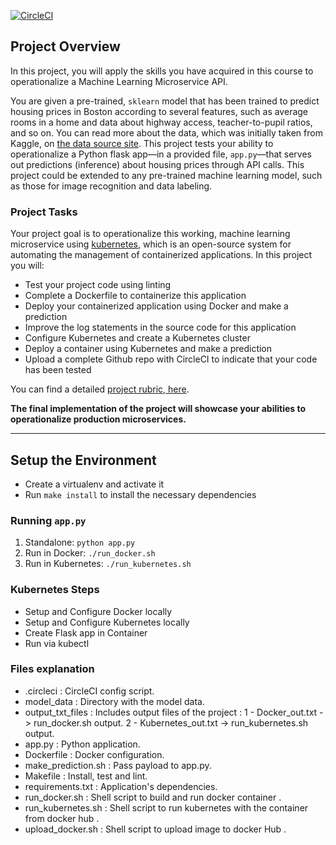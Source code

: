 [![CircleCI](https://circleci.com/gh/abobakr9/project-ml-microservice-kubernetes/tree/master.svg?style=svg)](https://circleci.com/gh/abobakr9/project-ml-microservice-kubernetes/tree/master)

## Project Overview

In this project, you will apply the skills you have acquired in this course to operationalize a Machine Learning Microservice API. 

You are given a pre-trained, `sklearn` model that has been trained to predict housing prices in Boston according to several features, such as average rooms in a home and data about highway access, teacher-to-pupil ratios, and so on. You can read more about the data, which was initially taken from Kaggle, on [the data source site](https://www.kaggle.com/c/boston-housing). This project tests your ability to operationalize a Python flask app—in a provided file, `app.py`—that serves out predictions (inference) about housing prices through API calls. This project could be extended to any pre-trained machine learning model, such as those for image recognition and data labeling.

### Project Tasks

Your project goal is to operationalize this working, machine learning microservice using [kubernetes](https://kubernetes.io/), which is an open-source system for automating the management of containerized applications. In this project you will:
* Test your project code using linting
* Complete a Dockerfile to containerize this application
* Deploy your containerized application using Docker and make a prediction
* Improve the log statements in the source code for this application
* Configure Kubernetes and create a Kubernetes cluster
* Deploy a container using Kubernetes and make a prediction
* Upload a complete Github repo with CircleCI to indicate that your code has been tested

You can find a detailed [project rubric, here](https://review.udacity.com/#!/rubrics/2576/view).

**The final implementation of the project will showcase your abilities to operationalize production microservices.**

---

## Setup the Environment

* Create a virtualenv and activate it
* Run `make install` to install the necessary dependencies

### Running `app.py`

1. Standalone:  `python app.py`
2. Run in Docker:  `./run_docker.sh`
3. Run in Kubernetes:  `./run_kubernetes.sh`

### Kubernetes Steps

* Setup and Configure Docker locally
* Setup and Configure Kubernetes locally
* Create Flask app in Container
* Run via kubectl

### Files explanation

* .circleci : CircleCI config script.
* model_data : Directory with the model data.
* output_txt_files  : Includes output files of the project :
                             1 - Docker_out.txt -> run_docker.sh output.
                             2 - Kubernetes_out.txt -> run_kubernetes.sh output.
* app.py : Python application.
* Dockerfile : Docker configuration.
* make_prediction.sh : Pass payload to app.py.
* Makefile : Install, test and lint.
* requirements.txt : Application's dependencies.
* run_docker.sh : Shell script to build and run docker container .
* run_kubernetes.sh : Shell script to run kubernetes with the container from docker hub .
* upload_docker.sh : Shell script to upload image to docker Hub .
